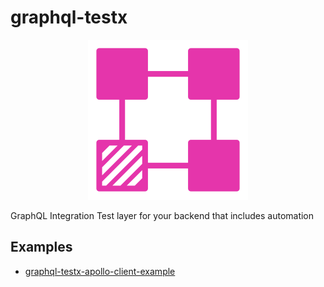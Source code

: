# graphql-testx

<p align="center">
  <img width="256" src="./logo/graphql-testx.png">
</p>

GraphQL Integration Test layer for your backend that includes automation
## Examples

- [graphql-testx-apollo-client-example](./examples/apollo-client)
